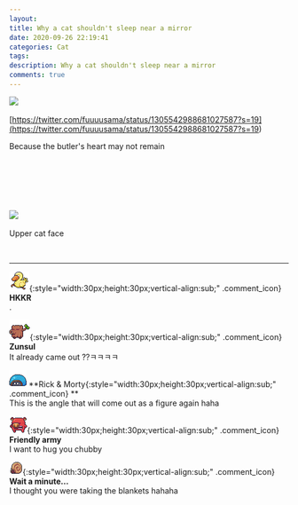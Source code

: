 ```yaml
---
layout: 
title: Why a cat shouldn't sleep near a mirror
date: 2020-09-26 22:19:41
categories: Cat
tags: 
description: Why a cat shouldn't sleep near a mirror
comments: true
---
```


![](https://blog.kakaocdn.net/dn/qsBTg/btqJCdpw0ii/bJfvesSbaxkuQLb0Jraigk/img.jpg)

[https://twitter.com/fuuuusama/status/1305542988681027587?s=19](<https://twitter.com/fuuuusama/status/1305542988681027587?s=19>)

Because the butler's heart may not remain

​

​

​

![](https://blog.kakaocdn.net/dn/deMYXd/btqJDW08q6v/NIZJk1X7sar6GDQf8SFZf0/img.jpg)

Upper cat face

​

* * *

![comment](/assets/character/duck.png){:style="width:30px;height:30px;vertical-align:sub;" .comment_icon} **HKKR**  
.   
  
![comment](/assets/character/trunk.png){:style="width:30px;height:30px;vertical-align:sub;" .comment_icon} **Zunsul**  
It already came out ??ㅋㅋㅋㅋ   
  
![comment](/assets/character/turtle.png) **Rick & Morty{:style="width:30px;height:30px;vertical-align:sub;" .comment_icon} **  
This is the angle that will come out as a figure again haha   
  
![comment](/assets/character/pig.png){:style="width:30px;height:30px;vertical-align:sub;" .comment_icon} **Friendly army**  
I want to hug you chubby   
  
![comment](/assets/character/snail.png){:style="width:30px;height:30px;vertical-align:sub;" .comment_icon} **Wait a minute...**  
I thought you were taking the blankets hahaha   
  

